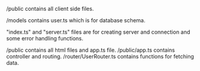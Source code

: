 /public contains all client side files.

/models contains user.ts which is for database schema.

"index.ts" and "server.ts" files are for creating server and connection and some error handling functions.

/public contains all html files and app.ts file.
/public/app.ts contains controller and routing.
/router/UserRouter.ts contains functions for fetching data.
